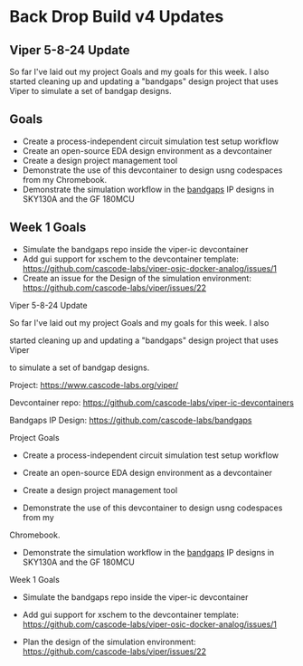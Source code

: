 # Back Drop Build v4 Updates

## Viper 5-8-24 Update

So far I've laid out my project Goals and my goals for this week. I also
started cleaning up and updating a "bandgaps" design project that uses Viper
to simulate a set of bandgap designs.

## Goals

- Create a process-independent circuit simulation test setup workflow
- Create an open-source EDA design environment as a devcontainer
- Create a design project management tool
- Demonstrate the use of this devcontainer to design usng codespaces from my
  Chromebook.
- Demonstrate the simulation workflow in the [bandgaps]() IP designs in SKY130A and the GF 180MCU

## Week 1 Goals

- Simulate the bandgaps repo inside the viper-ic devcontainer
- Add gui support for xschem to the devcontainer template: https://github.com/cascode-labs/viper-osic-docker-analog/issues/1
- Create an issue for the Design of the simulation environment: https://github.com/cascode-labs/viper/issues/22





Viper 5-8-24 Update

So far I've laid out my project Goals and my goals for this week. I also

started cleaning up and updating a "bandgaps" design project that uses Viper

to simulate a set of bandgap designs.

Project: https://www.cascode-labs.org/viper/

Devcontainer repo: https://github.com/cascode-labs/viper-ic-devcontainers

Bandgaps IP Design: https://github.com/cascode-labs/bandgaps

Project Goals


- Create a process-independent circuit simulation test setup workflow

- Create an open-source EDA design environment as a devcontainer

- Create a design project management tool

- Demonstrate the use of this devcontainer to design usng codespaces from my

 Chromebook.

- Demonstrate the simulation workflow in the [bandgaps]() IP designs in SKY130A and the GF 180MCU

Week 1 Goals

- Simulate the bandgaps repo inside the viper-ic devcontainer

- Add gui support for xschem to the devcontainer template: https://github.com/cascode-labs/viper-osic-docker-analog/issues/1

- Plan the design of the simulation environment: https://github.com/cascode-labs/viper/issues/22
